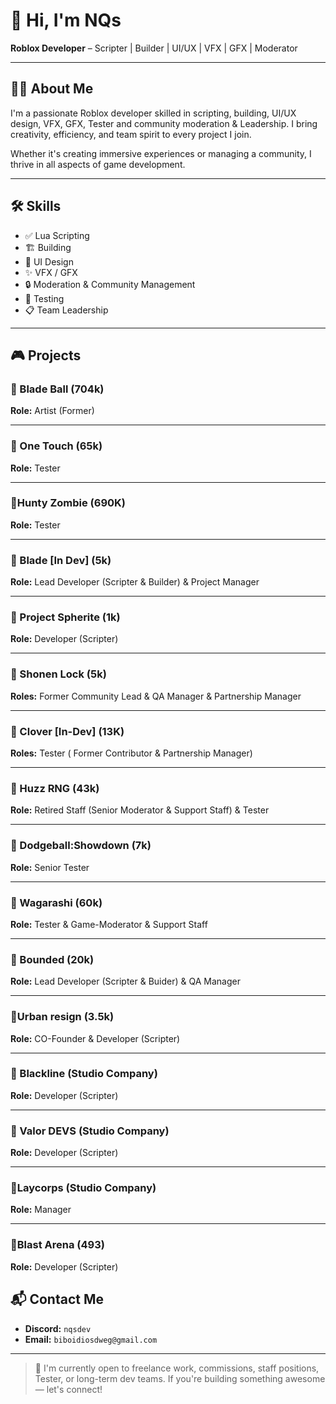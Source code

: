 # 👋 Hi, I'm NQs

**Roblox Developer** – Scripter | Builder | UI/UX | VFX | GFX | Moderator

---

## 🧑‍💻 About Me

I'm a passionate Roblox developer skilled in scripting, building, UI/UX design, VFX, GFX, Tester and community moderation & Leadership. I bring creativity, efficiency, and team spirit to every project I join.

Whether it's creating immersive experiences or managing a community, I thrive in all aspects of game development.

---

## 🛠️ Skills

- ✅ Lua Scripting  
- 🏗️ Building  
- 🎨 UI Design  
- ✨ VFX / GFX  
- 🔒 Moderation & Community Management  
- 🧪 Testing 
- 📋 Team Leadership  

---

## 🎮 Projects

### 🔹 Blade Ball (704k)
**Role:** Artist (Former) 

---

### 🔹 One Touch (65k)
**Role:** Tester 

---

### 🔹Hunty Zombie (690K)
**Role:** Tester

---

### 🔹 Blade [In Dev]  (5k)
**Role:** Lead Developer (Scripter & Builder)  & Project Manager


---

### 🔹 Project Spherite (1k)
**Role:** Developer (Scripter)


---

### 🔹 Shonen Lock (5k)
**Roles:** Former Community Lead & QA Manager & Partnership Manager

---

### 🔹 Clover [In-Dev] (13K)
**Roles:** Tester ( Former Contributor & Partnership Manager)

---

### 🔹 Huzz RNG  (43k)
**Role:** Retired Staff (Senior Moderator & Support Staff) & Tester 

---

### 🔹 Dodgeball:Showdown (7k)
**Role:** Senior Tester

---

### 🔹 Wagarashi (60k)
**Role:** Tester & Game-Moderator & Support Staff

---

### 🔹 Bounded (20k)
**Role:** Lead Developer (Scripter & Buider) & QA Manager

---

### 🔹Urban resign (3.5k)
**Role:** CO-Founder &  Developer (Scripter)

---

### 🔹 Blackline (Studio Company)
**Role:** Developer (Scripter)

---

### 🔹 Valor DEVS (Studio Company)
**Role:** Developer (Scripter)

---

### 🔹Laycorps (Studio Company)
**Role:** Manager

---
### 🔹Blast Arena (493)
**Role:** Developer (Scripter)

## 📬 Contact Me

- **Discord:** `nqsdev`  
- **Email:** `biboidiosdweg@gmail.com`

---

> 💼 I'm currently open to freelance work, commissions, staff positions, Tester, or long-term dev teams. If you're building something awesome — let's connect!



